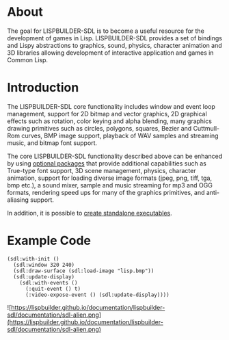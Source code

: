 

# About #

The goal for LISPBUILDER-SDL is to become a useful resource for the development of games in Lisp.  LISPBUILDER-SDL provides a set of bindings and Lispy abstractions to graphics, sound, physics, character animation and 3D libraries allowing development of interactive application and games in Common Lisp.

# Introduction #

The LISPBUILDER-SDL core functionality includes window and event loop management, support for 2D bitmap and vector graphics, 2D graphical effects such as rotation, color keying and alpha blending, many graphics drawing primitives such as circles, polygons, squares, Bezier and Cuttmull-Rom curves, BMP image support, playback of WAV samples and streaming music, and bitmap font support.

The core LISPBUILDER-SDL functionality described above can be enhanced by using [optional packages](optionalPackages#Optional_Packages) that provide additional capabilities such as True-type font support, 3D scene management, physics, character animation, support for loading diverse image formats (jpeg, png, tiff, tga, bmp etc.), a sound mixer, sample and music streaming for mp3 and OGG formats, rendering speed ups for many of the graphics primitives, and anti-aliasing support.

In addition, it is possible to [create standalone executables](UsingLispbuilderSDL#Creating_Standalone_Executables).

# Example Code #

```
(sdl:with-init ()
  (sdl:window 320 240)
  (sdl:draw-surface (sdl:load-image "lisp.bmp"))
  (sdl:update-display)
    (sdl:with-events ()
      (:quit-event () t)
      (:video-expose-event () (sdl:update-display))))
```

![https://lispbuilder.github.io/documentation/lispbuilder-sdl/documentation/sdl-alien.png](https://lispbuilder.github.io/documentation/lispbuilder-sdl/documentation/sdl-alien.png)
